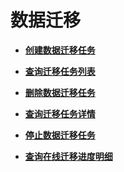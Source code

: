 # 数据迁移<a name="topic_300000005"></a>

 

-   **[创建数据迁移任务](创建数据迁移任务.md)**  

-   **[查询迁移任务列表](查询迁移任务列表.md)**  

-   **[删除数据迁移任务](删除数据迁移任务.md)**  

-   **[查询迁移任务详情](查询迁移任务详情.md)**  

-   **[停止数据迁移任务](停止数据迁移任务.md)**  

-   **[查询在线迁移进度明细](查询在线迁移进度明细.md)**  


